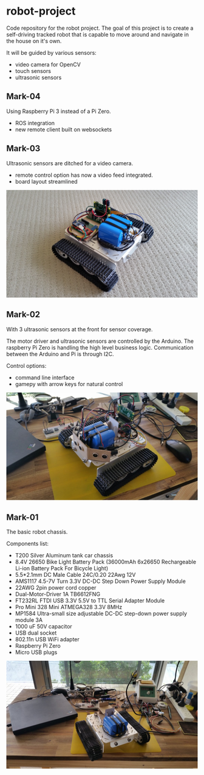 # robot-project
Code repository for the robot project.
The goal of this project is to create a self-driving tracked robot that is capable to move around and navigate in the house on it's own.

It will be guided by various sensors:
- video camera for OpenCV
- touch sensors
- ultrasonic sensors

## Mark-04
Using Raspberry Pi 3 instead of a Pi Zero.
- ROS integration
- new remote client built on websockets

## Mark-03
Ultrasonic sensors are ditched for a video camera.
- remote control option has now a video feed integrated.
- board layout streamlined
<img src="/doc/mark-03_small.jpg"/>

## Mark-02
With 3 ultrasonic sensors at the front for sensor coverage.

The motor driver and ultrasonic sensors are controlled by the Arduino. The raspberry Pi Zero is handling the high level business logic. Communication between the Arduino and Pi is through I2C.

Control options:
- command line interface
- gamepy with arrow keys for natural control
<img src="/doc/mark-02_small.jpg"/>

## Mark-01
The basic robot chassis.

Components list:
- T200 Silver Aluminum tank car chassis
- 8.4V 26650 Bike Light Battery Pack (36000mAh 6x26650 Rechargeable Li-ion Battery Pack For Bicycle Light)
- 5.5*2.1mm DC Male Cable 24C/0.20 22Awg 12V
- AMS1117 4.5-7V Turn 3.3V DC-DC Step Down Power Supply Module 
- 22AWG 2pin power cord copper
- Dual-Motor-Driver 1A TB6612FNG
- FT232RL FTDI USB 3.3V 5.5V to TTL Serial Adapter Module
- Pro Mini 328 Mini ATMEGA328 3.3V 8MHz
- MP1584 Ultra-small size adjustable DC-DC step-down power supply module 3A
- 1000 uF 50V capacitor
- USB dual socket
- 802.11n USB WiFi adapter
- Raspberry Pi Zero
- Micro USB plugs
<img src="/doc/mark-01_small.jpg"/>

